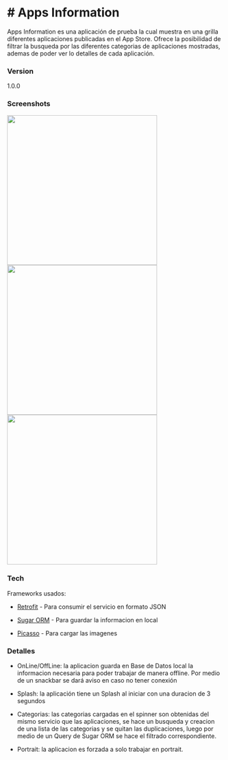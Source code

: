 # # Apps Information

Apps Information es una aplicación de prueba la cual muestra en una grilla diferentes aplicaciones publicadas en el App Store. Ofrece la posibilidad de filtrar la busqueda por las diferentes categorias de aplicaciones mostradas, ademas de poder ver lo detalles de cada aplicación.

### Version
1.0.0

### Screenshots
<img src="/../screenshots/screenshot_splash.png?raw=true"  height="350" >
<img src="/../screenshots/screenshot_photovideo.png?raw=true"  height="350" >
<img src="/../screenshots/screenshot_all.png?raw=true"  height="350" >


### Tech

Frameworks usados:

* [Retrofit] - Para consumir el servicio en formato JSON
* [Sugar ORM] - Para guardar la informacion en local
* [Picasso] - Para cargar las imagenes



   [Picasso]: <http://square.github.io/picasso/>
   [Retrofit]: <http://square.github.io/retrofit/>
   [Sugar ORM]: <http://satyan.github.io/sugar/>
   
### Detalles

* OnLine/OffLine: la aplicacion guarda en Base de Datos local la informacion necesaria para poder trabajar de manera offline. Por medio de un snackbar se dará aviso en caso no tener conexión
* Splash: la aplicación tiene un Splash al iniciar con una duracion de 3 segundos
* Categorias: las categorias cargadas en el spinner son obtenidas del mismo servicio que las aplicaciones, se hace un busqueda y creacion de una lista de las categorias y se quitan las duplicaciones, luego por medio de un Query de Sugar ORM se hace el filtrado correspondiente.
* Portrait: la aplicacion es forzada a solo trabajar en portrait.

   [PlDb]: <https://github.com/joemccann/dillinger/tree/master/plugins/dropbox/README.md>
   [PlGh]:  <https://github.com/joemccann/dillinger/tree/master/plugins/github/README.md>
   [PlGd]: <https://github.com/joemccann/dillinger/tree/master/plugins/googledrive/README.md>
   [PlOd]: <https://github.com/joemccann/dillinger/tree/master/plugins/onedrive/README.md>
